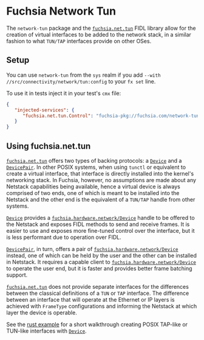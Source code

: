 # Fuchsia Network Tun

The `network-tun` package and the [`fuchsia.net.tun`] FIDL library allow for the
creation of virtual interfaces to be added to the network stack, in a similar
fashion to what `TUN/TAP` interfaces provide on other OSes.

## Setup

You can use `network-tun` from the `sys` realm if you add
`--with //src/connectivity/network/tun:config` to your `fx set` line.

To use it in tests inject it in your test's `cmx` file:

```json
{
   "injected-services": {
      "fuchsia.net.tun.Control": "fuchsia-pkg://fuchsia.com/network-tun#meta/network-tun.cmx"
   }
}
```

## Using fuchsia.net.tun

[`fuchsia.net.tun`] offers two types of backing protocols: a [`Device`] and a
[`DevicePair`]. In other POSIX systems, when using `tunctl` or equivalent to
create a virtual interface, that interface is directly installed into the
kernel's networking stack. In Fuchsia, however, no assumptions are made about
any Netstack capabilities being available, hence a virtual device is always
comprised of two ends, one of which is meant to be installed into the Netstack
and the other end is the equivalent of a `TUN/TAP` handle from other systems.

[`Device`] provides a [`fuchsia.hardware.network/Device`] handle to be offered
to the Netstack and exposes FIDL methods to send and receive frames. It is
easier to use and exposes more fine-tuned control over the interface, but it is
less performant due to operation over FIDL.

[`DevicePair`], in turn, offers a pair of [`fuchsia.hardware.network/Device`]
instead, one of which can be held by the user and the other can be installed in
Netstack. It requires a capable client to [`fuchsia.hardware.network/Device`] to
operate the user end, but it is faster and provides better frame batching
support.

[`fuchsia.net.tun`] does not provide separate interfaces for the differences
between the classical definitions of a `TUN` or `TAP` interface. The difference
between an interface that will operate at the Ethernet or IP layers is achieved
with `FrameType` configurations and informing the Netstack at which layer the
device is operable.

See the [rust example] for a short walkthrough creating POSIX TAP-like or
TUN-like interfaces with [`Device`].

[`fuchsia.net.tun`]: https://fuchsia.dev/reference/fidl/fuchsia.net.tun
[`Device`]: https://fuchsia.dev/reference/fidl/fuchsia.net.tun#Device
[`DevicePair`]: https://fuchsia.dev/reference/fidl/fuchsia.net.tun#DevicePair
[`fuchsia.hardware.network/Device`]: https://fuchsia.dev/reference/fidl/fuchsia.hardware.network#Device
[rust example]: examples/src/lib.rs
